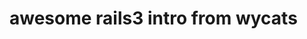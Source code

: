 <!--
id: 503959518
link: http://tumblr.atmos.org/post/503959518/awesome-rails3-intro-from-wycats
slug: awesome-rails3-intro-from-wycats
date: Wed Apr 07 2010 14:00:31 GMT-0700 (PDT)
publish: 2010-04-07
tags: 
title: awesome rails3 intro from wycats
-->


awesome rails3 intro from wycats
================================



